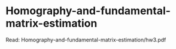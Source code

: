 # Homography-and-fundamental-matrix-estimation

Read:  Homography-and-fundamental-matrix-estimation/hw3.pdf
